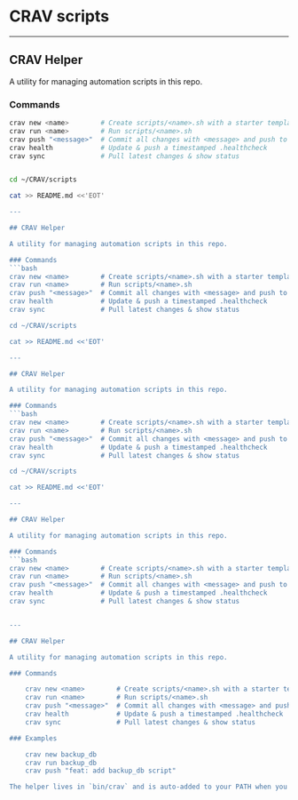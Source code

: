 # CRAV scripts

---

## CRAV Helper

A utility for managing automation scripts in this repo.

### Commands
```bash
crav new <name>        # Create scripts/<name>.sh with a starter template
crav run <name>        # Run scripts/<name>.sh
crav push "<message>"  # Commit all changes with <message> and push to main
crav health            # Update & push a timestamped .healthcheck
crav sync              # Pull latest changes & show status


cd ~/CRAV/scripts

cat >> README.md <<'EOT'

---

## CRAV Helper

A utility for managing automation scripts in this repo.

### Commands
```bash
crav new <name>        # Create scripts/<name>.sh with a starter template
crav run <name>        # Run scripts/<name>.sh
crav push "<message>"  # Commit all changes with <message> and push to main
crav health            # Update & push a timestamped .healthcheck
crav sync              # Pull latest changes & show status

cd ~/CRAV/scripts

cat >> README.md <<'EOT'

---

## CRAV Helper

A utility for managing automation scripts in this repo.

### Commands
```bash
crav new <name>        # Create scripts/<name>.sh with a starter template
crav run <name>        # Run scripts/<name>.sh
crav push "<message>"  # Commit all changes with <message> and push to main
crav health            # Update & push a timestamped .healthcheck
crav sync              # Pull latest changes & show status

cd ~/CRAV/scripts

cat >> README.md <<'EOT'

---

## CRAV Helper

A utility for managing automation scripts in this repo.

### Commands
```bash
crav new <name>        # Create scripts/<name>.sh with a starter template
crav run <name>        # Run scripts/<name>.sh
crav push "<message>"  # Commit all changes with <message> and push to main
crav health            # Update & push a timestamped .healthcheck
crav sync              # Pull latest changes & show status


---

## CRAV Helper

A utility for managing automation scripts in this repo.

### Commands

    crav new <name>        # Create scripts/<name>.sh with a starter template
    crav run <name>        # Run scripts/<name>.sh
    crav push "<message>"  # Commit all changes with <message> and push to main
    crav health            # Update & push a timestamped .healthcheck
    crav sync              # Pull latest changes & show status

### Examples

    crav new backup_db
    crav run backup_db
    crav push "feat: add backup_db script"

The helper lives in `bin/crav` and is auto-added to your PATH when you run it inside WSL.

